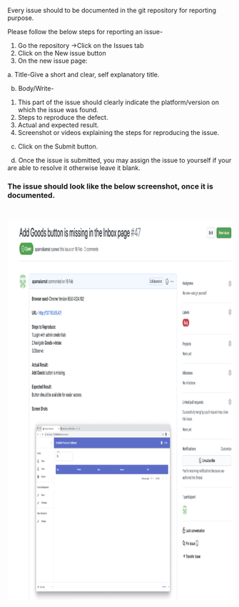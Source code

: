 Every issue should to be documented in the git repository for reporting purpose.

Please follow the below steps for reporting an issue-

1. Go the repository ->Click on the Issues tab
2. Click on the New issue button
3. On the new issue page:
      
  a. Title-Give a short and clear, self explanatory title.

  &nbsp;
  b. Body/Write- 

   1. This part of the issue should clearly indicate the platform/version on which the issue was found.
   2. Steps to reproduce the defect.
   3. Actual and expected result.
   4. Screenshot or videos explaining the steps for reproducing the issue.

&nbsp;
  c. Click on the Submit button.

 &nbsp; 
  d. Once the issue is submitted, you may assign the issue to yourself if your are able to resolve it otherwise leave it blank.

     
   ### The issue should look like the below screenshot, once it is documented.
   &nbsp;

   <img src="https://github.com/NutriSafe-DLT/nutrisafe/blob/documentation-cleanup-and-update/assets/images/Issue%20screenshot.png" alt="Issue"
	 title="Issue" width="900" height="850" />

 
